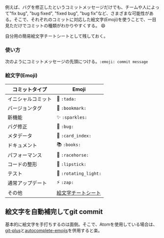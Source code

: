 例えば、バグを修正したというコミットメッセージだけでも、チームや人によって"fix bug", "bug fixed", "fixed bug", "bug fix"など、さまざまな可能性がある。そこで、それぞれのコミットに対応した絵文字(Emoji)を使うことで、一目見ただけでコミットの種類がわかりやすくする。 😄

自分用の簡易絵文字チートシートとして残しておく。

### 使い方
次のようにコミットメッセージの先頭につける。`:emoji: commit message`

### 絵文字(Emoji)

コミットタイプ | Emoji
----------      | -------------
イニシャルコミット | 🎉 `:tada:`
バージョンタグ | 🔖 `:bookmark:`
新機能 | ✨ `:sparkles:`
バグ修正 | 🐛 `:bug:`
メタデータ | 📇 `:card_index:`
ドキュメント | 📚 `:books:`
パフォーマンス | 🐎 `:racehorse:`
コードの整形 | 💄 `:lipstick:`
テスト | 🚨 `:rotating_light:`
通常アップデート | ⚡ `:zap:`
その他 | [絵文字チートシート](http://www.emoji-cheat-sheet.com/)

## 絵文字を自動補完してgit commit
基本的に絵文字を手打ちするのは面倒。そこで、Atomを使用している場合は、[git-plus](https://atom.io/packages/git-plus)と[autocomplete-emojis](https://atom.io/packages/autocomplete-emojis)を併用すると楽。
